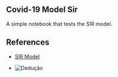 ## Covid-19 Model Sir

A simple notebook that tests the SIR model.

## References

- [SIR Model](https://pt.wikipedia.org/wiki/Modelo_epid%C3%AAmico#O_Modelo_SIR)


- ![Dedução](https://cryptpad.fr/file/#/2/file/jJOSfMInO3W7VR2se7obPhCH/?raw=true)